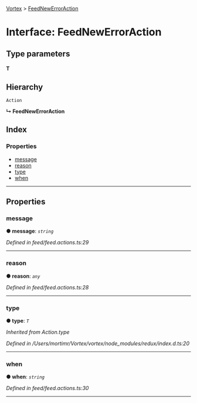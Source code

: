 [Vortex](../README.md) > [FeedNewErrorAction](../interfaces/feednewerroraction.md)

# Interface: FeedNewErrorAction

## Type parameters
#### T 
## Hierarchy

 `Action`

**↳ FeedNewErrorAction**

## Index

### Properties

* [message](feednewerroraction.md#message)
* [reason](feednewerroraction.md#reason)
* [type](feednewerroraction.md#type)
* [when](feednewerroraction.md#when)

---

## Properties

<a id="message"></a>

###  message

**● message**: *`string`*

*Defined in feed/feed.actions.ts:29*

___
<a id="reason"></a>

###  reason

**● reason**: *`any`*

*Defined in feed/feed.actions.ts:28*

___
<a id="type"></a>

###  type

**● type**: *`T`*

*Inherited from Action.type*

*Defined in /Users/mortimr/Vortex/vortex/node_modules/redux/index.d.ts:20*

___
<a id="when"></a>

###  when

**● when**: *`string`*

*Defined in feed/feed.actions.ts:30*

___

